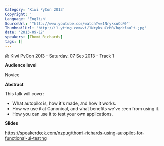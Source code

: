```yaml
---
Category: 'Kiwi PyCon 2013'
Copyright: ''
Language: 'English'
SourceUrl: '"http://www.youtube.com/watch?v=1NrykxuCcM0"'
ThumbnailUrl: 'http://i1.ytimg.com/vi/1NrykxuCcM0/hqdefault.jpg'
date: '2013-09-12'
speakers: [Thomi Richards]
tags: []
---
```

@ Kiwi PyCon 2013 - Saturday, 07 Sep 2013 - Track 1

**Audience level**

Novice

**Abstract**

This talk will cover:

 * What autopilot is, how it's made, and how it works.
 * How we use it at Canonical, and what benefits we've seen from using it.
 * How you can use it to test your own applications.

**Slides**

https://speakerdeck.com/nzpug/thomi-richards-using-autopilot-for-functional-ui-testing